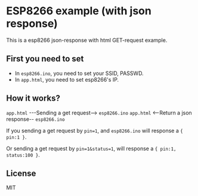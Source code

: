 # ESP8266 example (with json response)
This is a esp8266 json-response with html GET-request example.

## First you need to set

- In `esp8266.ino`, you need to set your SSID, PASSWD.
- In `app.html`, you need to set esp8266's IP.

## How it works?

`app.html`  ---Sending a get request--> `esp8266.ino`
`app.html`  <--Return a json response-- `esp8266.ino`

If you sending a get request by `pin=1`,
and `esp8266.ino` will response a `{ pin:1 }`.

Or sending a get request by `pin=1&status=1`,
will response a `{ pin:1, status:100 }`.

## License

MIT
